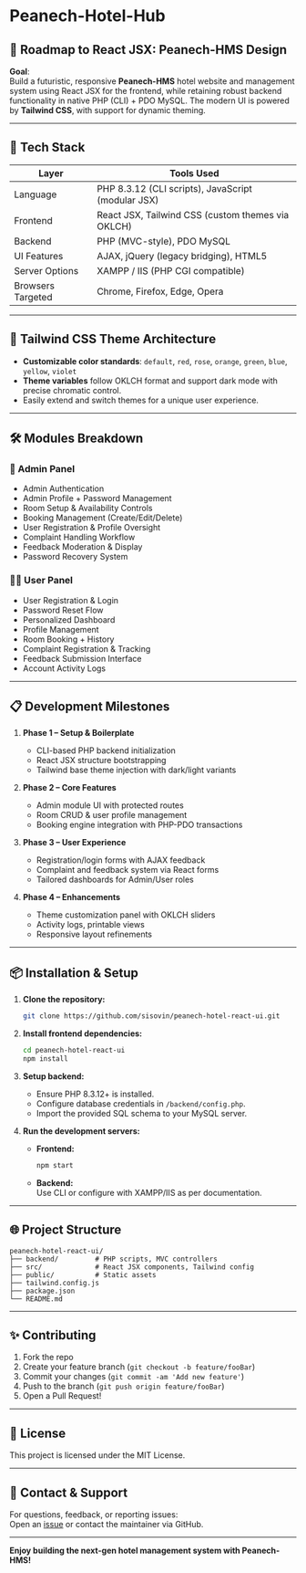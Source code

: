 # Peanech-Hotel-Hub

## 🚀 Roadmap to React JSX: Peanech-HMS Design

**Goal**:  
Build a futuristic, responsive **Peanech-HMS** hotel website and management system using React JSX for the frontend, while retaining robust backend functionality in native PHP (CLI) + PDO MySQL. The modern UI is powered by **Tailwind CSS**, with support for dynamic theming.

---

## 🧱 Tech Stack

| Layer            | Tools Used                                           |
|------------------|------------------------------------------------------|
| Language         | PHP 8.3.12 (CLI scripts), JavaScript (modular JSX)  |
| Frontend         | React JSX, Tailwind CSS (custom themes via OKLCH)   |
| Backend          | PHP (MVC-style), PDO MySQL                          |
| UI Features      | AJAX, jQuery (legacy bridging), HTML5               |
| Server Options   | XAMPP / IIS (PHP CGI compatible)                    |
| Browsers Targeted| Chrome, Firefox, Edge, Opera                        |

---

## 🎨 Tailwind CSS Theme Architecture

- **Customizable color standards**: `default`, `red`, `rose`, `orange`, `green`, `blue`, `yellow`, `violet`
- **Theme variables** follow OKLCH format and support dark mode with precise chromatic control.
- Easily extend and switch themes for a unique user experience.

---

## 🛠️ Modules Breakdown

### 🔐 Admin Panel

- Admin Authentication
- Admin Profile + Password Management
- Room Setup & Availability Controls
- Booking Management (Create/Edit/Delete)
- User Registration & Profile Oversight
- Complaint Handling Workflow
- Feedback Moderation & Display
- Password Recovery System

### 🧑‍💼 User Panel

- User Registration & Login
- Password Reset Flow
- Personalized Dashboard
- Profile Management
- Room Booking + History
- Complaint Registration & Tracking
- Feedback Submission Interface
- Account Activity Logs

---

## 📋 Development Milestones

1. **Phase 1 – Setup & Boilerplate**
    - CLI-based PHP backend initialization
    - React JSX structure bootstrapping
    - Tailwind base theme injection with dark/light variants

2. **Phase 2 – Core Features**
    - Admin module UI with protected routes
    - Room CRUD & user profile management
    - Booking engine integration with PHP-PDO transactions

3. **Phase 3 – User Experience**
    - Registration/login forms with AJAX feedback
    - Complaint and feedback system via React forms
    - Tailored dashboards for Admin/User roles

4. **Phase 4 – Enhancements**
    - Theme customization panel with OKLCH sliders
    - Activity logs, printable views
    - Responsive layout refinements

---

## 📦 Installation & Setup

1. **Clone the repository:**
   ```bash
   git clone https://github.com/sisovin/peanech-hotel-react-ui.git
   ```

2. **Install frontend dependencies:**
   ```bash
   cd peanech-hotel-react-ui
   npm install
   ```

3. **Setup backend:**
   - Ensure PHP 8.3.12+ is installed.
   - Configure database credentials in `/backend/config.php`.
   - Import the provided SQL schema to your MySQL server.

4. **Run the development servers:**
   - **Frontend:**  
     ```bash
     npm start
     ```
   - **Backend:**  
     Use CLI or configure with XAMPP/IIS as per documentation.

---

## 🌐 Project Structure

```
peanech-hotel-react-ui/
├── backend/         # PHP scripts, MVC controllers
├── src/             # React JSX components, Tailwind config
├── public/          # Static assets
├── tailwind.config.js
├── package.json
└── README.md
```

---

## ✨ Contributing

1. Fork the repo
2. Create your feature branch (`git checkout -b feature/fooBar`)
3. Commit your changes (`git commit -am 'Add new feature'`)
4. Push to the branch (`git push origin feature/fooBar`)
5. Open a Pull Request!

---

## 📄 License

This project is licensed under the MIT License.

---

## 💬 Contact & Support

For questions, feedback, or reporting issues:  
Open an [issue](https://github.com/sisovin/peanech-hotel-react-ui/issues) or contact the maintainer via GitHub.

---

**Enjoy building the next-gen hotel management system with Peanech-HMS!**
